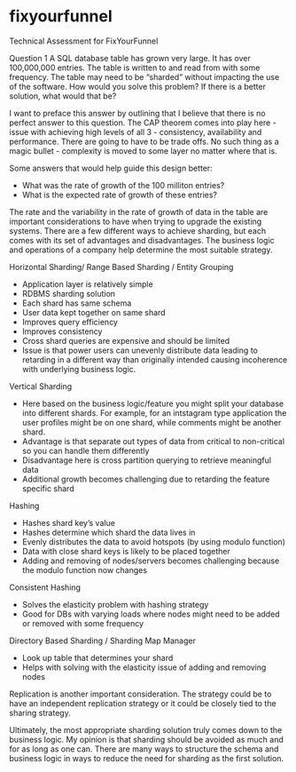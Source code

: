 # fixyourfunnel
Technical Assessment for FixYourFunnel

Question 1
A SQL database table has grown very large. It has over 100,000,000 entries. The table is written to and read
from with some frequency. The table may need to be “sharded” without impacting the use of the software. How
would you solve this problem? If there is a better solution, what would that be?

I want to preface this answer by outlining that I believe that there is no perfect answer to this question. The CAP theorem comes into play here - issue with achieving high levels of all 3 - consistency, availability and performance. There are going to have to be trade offs. No such thing as a magic bullet - complexity is moved to some layer no matter where that is. 

Some answers that would help guide this design better:
- What was the rate of growth of the 100 milliton entries?
- What is the expected rate of growth of these entries?

The rate and the variability in the rate of growth of data in the table are important considerations to have when trying to upgrade the existing systems. There are a few different ways to achieve sharding, but each comes with its set of advantages and disadvantages. The business logic and operations of a company help determine the most suitable strategy. 

 Horizontal Sharding/ Range Based Sharding / Entity Grouping
- Application layer is relatively simple
- RDBMS sharding solution
- Each shard has same schema
- User data kept together on same shard
- Improves query efficiency
- Improves consistency
- Cross shard queries are expensive and should be limited
- Issue is that power users can unevenly distribute data leading to retarding in a different way than originally intended causing incoherence with underlying business logic.

Vertical Sharding
- Here based on the business logic/feature you might split your database into different shards. For example, for an intstagram type application the user profiles might be on one shard, while comments might be another shard.
- Advantage is that separate out types of data from critical to non-critical so you can handle them differently
- Disadvantage here is cross partition querying to retrieve meaningful data
- Additional growth becomes challenging due to retarding the feature specific shard

Hashing
- Hashes shard key’s value
- Hashes determine which shard the data lives in
- Evenly distributes the data to avoid hotspots (by using modulo function)
- Data with close shard keys is likely to be placed together
- Adding and removing of nodes/servers becomes challenging because the modulo function now changes

Consistent  Hashing 
- Solves the elasticity problem with hashing strategy
- Good for DBs with varying loads where nodes might need to be added or removed with some frequency

Directory Based Sharding / Sharding Map Manager
- Look up table that determines your shard
- Helps with solving with the elasticity issue of adding and removing nodes

Replication is another important consideration. The strategy could be to have an independent replication strategy or it could be closely tied to the sharing strategy.

Ultimately, the most appropriate sharding solution truly comes down to the business logic. My opinion is that sharding should be avoided as much and for as long as one can. There are many ways to structure the schema and business logic in ways to reduce the need for sharding as the first solution.

